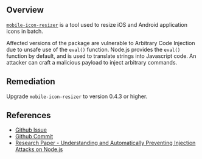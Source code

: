 ## Overview
[`mobile-icon-resizer`](https://www.npmjs.com/package/mobile-icon-resizer) is a tool used to resize iOS and Android application icons in batch. 

Affected versions of the package are vulnerable to Arbitrary Code Injection due to unsafe use of the `eval()` function. Node.js provides the `eval()` function by default, and is used to translate strings into Javascript code. An attacker can craft a malicious payload to inject arbitrary commands.

## Remediation
Upgrade `mobile-icon-resizer` to version 0.4.3 or higher.

## References
- [Github Issue](https://github.com/muzzley/mobile-icon-resizer/issues/8)
- [Github Commit](https://github.com/muzzley/mobile-icon-resizer/commit/a6c50f884bd282d74ab77e1fce6317d5d0dd2f0f)
- [Research Paper - Understanding and Automatically Preventing Injection Attacks on Node.js](https://www.microsoft.com/en-us/research/wp-content/uploads/2017/01/nodejs_tr.pdf)
